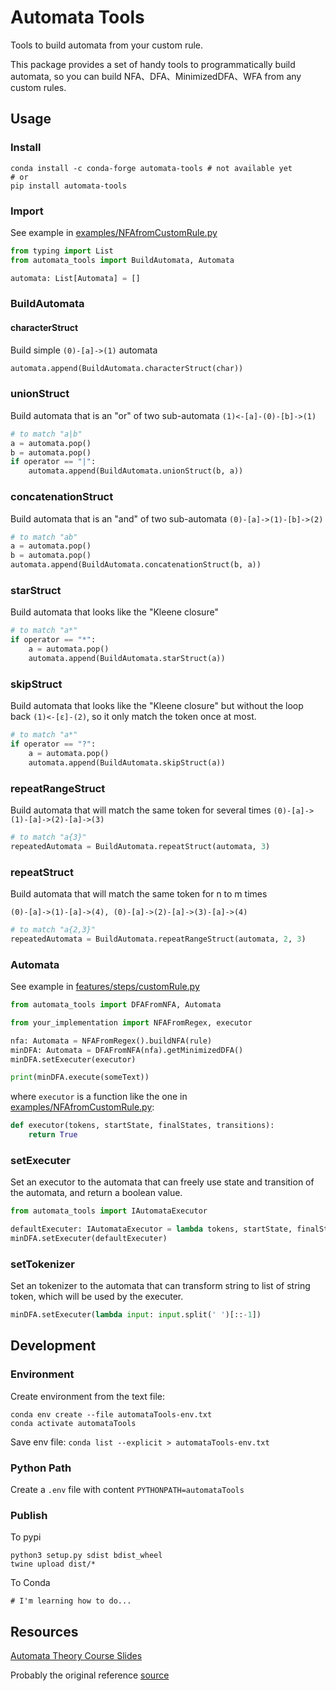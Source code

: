 # Automata Tools

Tools to build automata from your custom rule.

This package provides a set of handy tools to programmatically build automata, so you can build NFA、DFA、MinimizedDFA、WFA from any custom rules.

## Usage

### Install

```shell
conda install -c conda-forge automata-tools # not available yet
# or
pip install automata-tools
```

### Import

See example in [examples/NFAfromCustomRule.py](examples/NFAfromCustomRule.py)

```python
from typing import List
from automata_tools import BuildAutomata, Automata

automata: List[Automata] = []
```

### BuildAutomata

#### characterStruct

Build simple `(0)-[a]->(1)` automata

```python
automata.append(BuildAutomata.characterStruct(char))
```

### unionStruct

Build automata that is an "or" of two sub-automata `(1)<-[a]-(0)-[b]->(1)`

```python
# to match "a|b"
a = automata.pop()
b = automata.pop()
if operator == "|":
    automata.append(BuildAutomata.unionStruct(b, a))
```

### concatenationStruct

Build automata that is an "and" of two sub-automata `(0)-[a]->(1)-[b]->(2)`

```python
# to match "ab"
a = automata.pop()
b = automata.pop()
automata.append(BuildAutomata.concatenationStruct(b, a))
```

### starStruct

Build automata that looks like the "Kleene closure"

```python
# to match "a*"
if operator == "*":
    a = automata.pop()
    automata.append(BuildAutomata.starStruct(a))
```

### skipStruct

Build automata that looks like the "Kleene closure" but without the loop back `(1)<-[ε]-(2)`, so it only match the token once at most.

```python
# to match "a*"
if operator == "?":
    a = automata.pop()
    automata.append(BuildAutomata.skipStruct(a))
```

### repeatRangeStruct

Build automata that will match the same token for several times `(0)-[a]->(1)-[a]->(2)-[a]->(3)`

```python
# to match "a{3}"
repeatedAutomata = BuildAutomata.repeatStruct(automata, 3)
```

### repeatStruct

Build automata that will match the same token for n to m times

`(0)-[a]->(1)-[a]->(4), (0)-[a]->(2)-[a]->(3)-[a]->(4)`

```python
# to match "a{2,3}"
repeatedAutomata = BuildAutomata.repeatRangeStruct(automata, 2, 3)
```

### Automata

See example in [features/steps/customRule.py](features/steps/customRule.py)

```python
from automata_tools import DFAFromNFA, Automata

from your_implementation import NFAFromRegex, executor

nfa: Automata = NFAFromRegex().buildNFA(rule)
minDFA: Automata = DFAFromNFA(nfa).getMinimizedDFA()
minDFA.setExecuter(executor)

print(minDFA.execute(someText))
```

where `executor` is a function like the one in [examples/NFAfromCustomRule.py](examples/NFAfromCustomRule.py):

```python
def executor(tokens, startState, finalStates, transitions):
    return True
```

### setExecuter

Set an executor to the automata that can freely use state and transition of the automata, and return a boolean value.

```python
from automata_tools import IAutomataExecutor

defaultExecuter: IAutomataExecutor = lambda tokens, startState, finalStates, transitions: True
minDFA.setExecuter(defaultExecuter)
```

### setTokenizer

Set an tokenizer to the automata that can transform string to list of string token, which will be used by the executer.

```python
minDFA.setExecuter(lambda input: input.split(' ')[::-1])
```

## Development

### Environment

Create environment from the text file:

```shell
conda env create --file automataTools-env.txt
conda activate automataTools
```

Save env file: `conda list --explicit > automataTools-env.txt`

### Python Path

Create a `.env` file with content `PYTHONPATH=automataTools`

### Publish

To pypi

```shell
python3 setup.py sdist bdist_wheel
twine upload dist/*
```

To Conda

```shell
# I'm learning how to do...
```

## Resources

[Automata Theory Course Slides](http://www.cs.may.ie/staff/jpower/Courses/Previous/parsing/node5.html)

Probably the original reference [source](https://github.com/sdht0/automata-from-regex)
